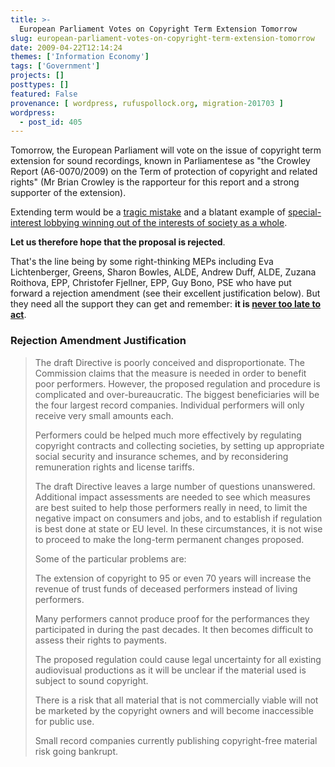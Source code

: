 ```yaml
---
title: >-
  European Parliament Votes on Copyright Term Extension Tomorrow
slug: european-parliament-votes-on-copyright-term-extension-tomorrow
date: 2009-04-22T12:14:24
themes: ['Information Economy']
tags: ['Government']
projects: []
posttypes: []
featured: False
provenance: [ wordpress, rufuspollock.org, migration-201703 ]
wordpress:
  - post_id: 405
---
```


Tomorrow, the European Parliament will vote on the issue of copyright term extension for sound recordings, known in Parliamentese as "the Crowley Report (A6-0070/2009) on the Term of protection of copyright and related rights" (Mr Brian Crowley is the rapporteur for this report and a strong supporter of the extension).

Extending term would be a [tragic mistake](http://www.rufuspollock.org/2009/03/24/open-letter-re-proposed-copyright-term-extension-for-sound-recordings/) and a blatant example of [special-interest lobbying winning out of the interests of society as a whole](http://www.ft.com/cms/s/0/f435f4d4-2d09-11de-8710-00144feabdc0.html).

**Let us therefore hope that the proposal is rejected**.

That's the line being by some right-thinking MEPs including Eva Lichtenberger, Greens, Sharon Bowles, ALDE, Andrew Duff, ALDE, Zuzana Roithova, EPP, Christofer Fjellner, EPP, Guy Bono, PSE who have put forward a rejection amendment (see their excellent justification below). But they need all the support they can get and remember: **it is [never too late to act](http://www.soundcopyright.eu/act/)**.

### Rejection Amendment Justification

> The draft Directive is poorly conceived and disproportionate. The Commission claims that the measure is needed in order to benefit poor performers. However, the proposed regulation and procedure is complicated and over-bureaucratic. The biggest beneficiaries will be the four largest record companies. Individual performers will only receive very small amounts each.
> 
> Performers could be helped much more effectively by regulating copyright contracts and collecting societies, by setting up appropriate social security and insurance schemes, and by reconsidering remuneration rights and license tariffs.
> 
> The draft Directive leaves a large number of questions unanswered. Additional impact assessments are needed to see which measures are best suited to help those performers really in need, to limit the negative impact on consumers and jobs, and to establish if regulation is best done at state or EU level. In these circumstances, it is not wise to proceed to make the long-term permanent changes proposed.
> 
> Some of the particular problems are:
> 
> The extension of copyright to 95 or even 70 years will increase the revenue of trust funds of deceased performers instead of living performers.
> 
> Many performers cannot produce proof for the performances they participated in during the past decades. It then becomes difficult to assess their rights to payments.
> 
> The proposed regulation could cause legal uncertainty for all existing audiovisual productions as it will be unclear if the material used is subject to sound copyright.
> 
> There is a risk that all material that is not commercially viable will not be marketed by the copyright owners and will become inaccessible for public use.
> 
> Small record companies currently publishing copyright-free material risk going bankrupt.

